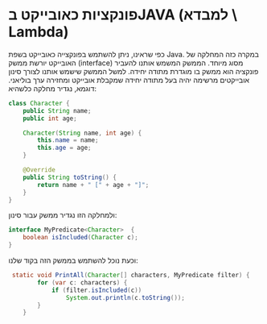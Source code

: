 # פונקציות כאובייקט בJAVA (למבדא \ Lambda)

כפי שראינו, ניתן להשתמש בפונקצייה כאובייקט בשפת Java. במקרה כזה המחלקה של האובייקט יורשת ממשק (interface) מסוג מיוחד.
הממשק המשמש אותנו להעביר פונקציה הוא ממשק בו מוגדרת מתודה יחידה. למשל הממשק שישמש אותנו לצורך סינון אובייקטים מרשימה יהיה בעל מתודה יחידה שמקבלת אובייקט ומחזירה ערך בוליאני. 
דוגמא, נגדיר מחלקה כלשהיא:

```java
class Character {
    public String name;
    public int age;

    Character(String name, int age) {
        this.name = name;
        this.age = age;
    }

    @Override
    public String toString() {
        return name + " [" + age + "]";
    }
}
```

ולמחלקה הזו נגדיר ממשק עבור סינון:

```java
interface MyPredicate<Character>  {
    boolean isIncluded(Character c);
}
```

וכעת נוכל להשתמש בממשק הזה בקוד שלנו:

```java
 static void PrintAll(Character[] characters, MyPredicate filter) {
        for (var c: characters) {
            if (filter.isIncluded(c))
                System.out.println(c.toString());
        }
    }
```


